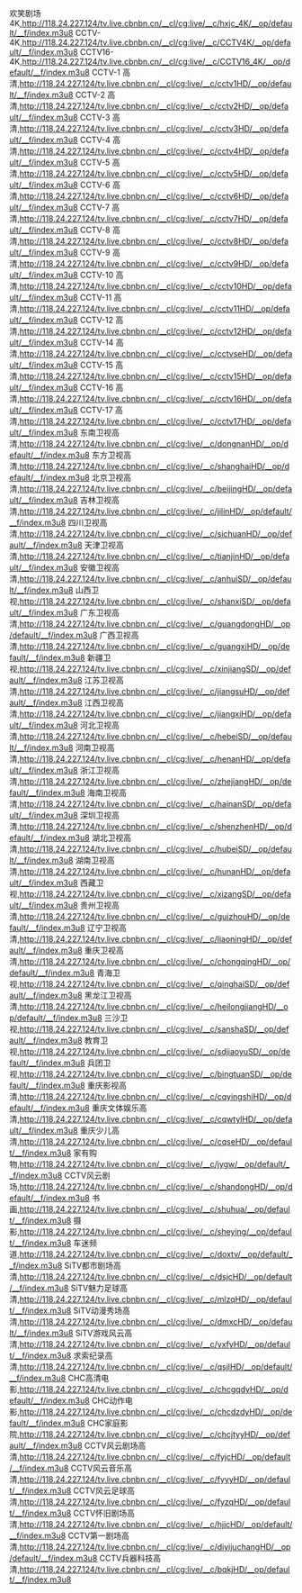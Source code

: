 欢笑剧场4K,http://118.24.227.124/tv.live.cbnbn.cn/__cl/cg:live/__c/hxjc_4K/__op/default/__f/index.m3u8
CCTV-4K,http://118.24.227.124/tv.live.cbnbn.cn/__cl/cg:live/__c/CCTV4K/__op/default/__f/index.m3u8
CCTV16-4K,http://118.24.227.124/tv.live.cbnbn.cn/__cl/cg:live/__c/CCTV16_4K/__op/default/__f/index.m3u8
CCTV-1 高清,http://118.24.227.124/tv.live.cbnbn.cn/__cl/cg:live/__c/cctv1HD/__op/default/__f/index.m3u8
CCTV-2 高清,http://118.24.227.124/tv.live.cbnbn.cn/__cl/cg:live/__c/cctv2HD/__op/default/__f/index.m3u8
CCTV-3 高清,http://118.24.227.124/tv.live.cbnbn.cn/__cl/cg:live/__c/cctv3HD/__op/default/__f/index.m3u8
CCTV-4 高清,http://118.24.227.124/tv.live.cbnbn.cn/__cl/cg:live/__c/cctv4HD/__op/default/__f/index.m3u8
CCTV-5 高清,http://118.24.227.124/tv.live.cbnbn.cn/__cl/cg:live/__c/cctv5HD/__op/default/__f/index.m3u8
CCTV-6 高清,http://118.24.227.124/tv.live.cbnbn.cn/__cl/cg:live/__c/cctv6HD/__op/default/__f/index.m3u8
CCTV-7 高清,http://118.24.227.124/tv.live.cbnbn.cn/__cl/cg:live/__c/cctv7HD/__op/default/__f/index.m3u8
CCTV-8 高清,http://118.24.227.124/tv.live.cbnbn.cn/__cl/cg:live/__c/cctv8HD/__op/default/__f/index.m3u8
CCTV-9 高清,http://118.24.227.124/tv.live.cbnbn.cn/__cl/cg:live/__c/cctv9HD/__op/default/__f/index.m3u8
CCTV-10 高清,http://118.24.227.124/tv.live.cbnbn.cn/__cl/cg:live/__c/cctv10HD/__op/default/__f/index.m3u8
CCTV-11 高清,http://118.24.227.124/tv.live.cbnbn.cn/__cl/cg:live/__c/cctv11HD/__op/default/__f/index.m3u8
CCTV-12 高清,http://118.24.227.124/tv.live.cbnbn.cn/__cl/cg:live/__c/cctv12HD/__op/default/__f/index.m3u8
CCTV-14 高清,http://118.24.227.124/tv.live.cbnbn.cn/__cl/cg:live/__c/cctvseHD/__op/default/__f/index.m3u8
CCTV-15 高清,http://118.24.227.124/tv.live.cbnbn.cn/__cl/cg:live/__c/cctv15HD/__op/default/__f/index.m3u8
CCTV-16 高清,http://118.24.227.124/tv.live.cbnbn.cn/__cl/cg:live/__c/cctv16HD/__op/default/__f/index.m3u8
CCTV-17 高清,http://118.24.227.124/tv.live.cbnbn.cn/__cl/cg:live/__c/cctv17HD/__op/default/__f/index.m3u8
东南卫视高清,http://118.24.227.124/tv.live.cbnbn.cn/__cl/cg:live/__c/dongnanHD/__op/default/__f/index.m3u8
东方卫视高清,http://118.24.227.124/tv.live.cbnbn.cn/__cl/cg:live/__c/shanghaiHD/__op/default/__f/index.m3u8
北京卫视高清,http://118.24.227.124/tv.live.cbnbn.cn/__cl/cg:live/__c/beijingHD/__op/default/__f/index.m3u8
吉林卫视高清,http://118.24.227.124/tv.live.cbnbn.cn/__cl/cg:live/__c/jilinHD/__op/default/__f/index.m3u8
四川卫视高清,http://118.24.227.124/tv.live.cbnbn.cn/__cl/cg:live/__c/sichuanHD/__op/default/__f/index.m3u8
天津卫视高清,http://118.24.227.124/tv.live.cbnbn.cn/__cl/cg:live/__c/tianjinHD/__op/default/__f/index.m3u8
安徽卫视高清,http://118.24.227.124/tv.live.cbnbn.cn/__cl/cg:live/__c/anhuiSD/__op/default/__f/index.m3u8
山西卫视,http://118.24.227.124/tv.live.cbnbn.cn/__cl/cg:live/__c/shanxiSD/__op/default/__f/index.m3u8
广东卫视高清,http://118.24.227.124/tv.live.cbnbn.cn/__cl/cg:live/__c/guangdongHD/__op/default/__f/index.m3u8
广西卫视高清,http://118.24.227.124/tv.live.cbnbn.cn/__cl/cg:live/__c/guangxiHD/__op/default/__f/index.m3u8
新疆卫视,http://118.24.227.124/tv.live.cbnbn.cn/__cl/cg:live/__c/xinjiangSD/__op/default/__f/index.m3u8
江苏卫视高清,http://118.24.227.124/tv.live.cbnbn.cn/__cl/cg:live/__c/jiangsuHD/__op/default/__f/index.m3u8
江西卫视高清,http://118.24.227.124/tv.live.cbnbn.cn/__cl/cg:live/__c/jiangxiHD/__op/default/__f/index.m3u8
河北卫视高清,http://118.24.227.124/tv.live.cbnbn.cn/__cl/cg:live/__c/hebeiSD/__op/default/__f/index.m3u8
河南卫视高清,http://118.24.227.124/tv.live.cbnbn.cn/__cl/cg:live/__c/henanHD/__op/default/__f/index.m3u8
浙江卫视高清,http://118.24.227.124/tv.live.cbnbn.cn/__cl/cg:live/__c/zhejiangHD/__op/default/__f/index.m3u8
海南卫视高清,http://118.24.227.124/tv.live.cbnbn.cn/__cl/cg:live/__c/hainanSD/__op/default/__f/index.m3u8
深圳卫视高清,http://118.24.227.124/tv.live.cbnbn.cn/__cl/cg:live/__c/shenzhenHD/__op/default/__f/index.m3u8
湖北卫视高清,http://118.24.227.124/tv.live.cbnbn.cn/__cl/cg:live/__c/hubeiSD/__op/default/__f/index.m3u8
湖南卫视高清,http://118.24.227.124/tv.live.cbnbn.cn/__cl/cg:live/__c/hunanHD/__op/default/__f/index.m3u8
西藏卫视,http://118.24.227.124/tv.live.cbnbn.cn/__cl/cg:live/__c/xizangSD/__op/default/__f/index.m3u8
贵州卫视高清,http://118.24.227.124/tv.live.cbnbn.cn/__cl/cg:live/__c/guizhouHD/__op/default/__f/index.m3u8
辽宁卫视高清,http://118.24.227.124/tv.live.cbnbn.cn/__cl/cg:live/__c/liaoningHD/__op/default/__f/index.m3u8
重庆卫视高清,http://118.24.227.124/tv.live.cbnbn.cn/__cl/cg:live/__c/chongqingHD/__op/default/__f/index.m3u8
青海卫视,http://118.24.227.124/tv.live.cbnbn.cn/__cl/cg:live/__c/qinghaiSD/__op/default/__f/index.m3u8
黑龙江卫视高清,http://118.24.227.124/tv.live.cbnbn.cn/__cl/cg:live/__c/heilongjiangHD/__op/default/__f/index.m3u8
三沙卫视,http://118.24.227.124/tv.live.cbnbn.cn/__cl/cg:live/__c/sanshaSD/__op/default/__f/index.m3u8
教育卫视,http://118.24.227.124/tv.live.cbnbn.cn/__cl/cg:live/__c/sdjiaoyuSD/__op/default/__f/index.m3u8
兵团卫视,http://118.24.227.124/tv.live.cbnbn.cn/__cl/cg:live/__c/bingtuanSD/__op/default/__f/index.m3u8
重庆影视高清,http://118.24.227.124/tv.live.cbnbn.cn/__cl/cg:live/__c/cqyingshiHD/__op/default/__f/index.m3u8
重庆文体娱乐高清,http://118.24.227.124/tv.live.cbnbn.cn/__cl/cg:live/__c/cqwtylHD/__op/default/__f/index.m3u8
重庆少儿高清,http://118.24.227.124/tv.live.cbnbn.cn/__cl/cg:live/__c/cqseHD/__op/default/__f/index.m3u8
家有购物,http://118.24.227.124/tv.live.cbnbn.cn/__cl/cg:live/__c/jygw/__op/default/__f/index.m3u8
CCTV风云剧场,http://118.24.227.124/tv.live.cbnbn.cn/__cl/cg:live/__c/shandongHD/__op/default/__f/index.m3u8
书画,http://118.24.227.124/tv.live.cbnbn.cn/__cl/cg:live/__c/shuhua/__op/default/__f/index.m3u8
摄影,http://118.24.227.124/tv.live.cbnbn.cn/__cl/cg:live/__c/sheying/__op/default/__f/index.m3u8
车迷频道,http://118.24.227.124/tv.live.cbnbn.cn/__cl/cg:live/__c/doxtv/__op/default/__f/index.m3u8
SiTV都市剧场高清,http://118.24.227.124/tv.live.cbnbn.cn/__cl/cg:live/__c/dsjcHD/__op/default/__f/index.m3u8
SiTV魅力足球高清,http://118.24.227.124/tv.live.cbnbn.cn/__cl/cg:live/__c/mlzqHD/__op/default/__f/index.m3u8
SiTV动漫秀场高清,http://118.24.227.124/tv.live.cbnbn.cn/__cl/cg:live/__c/dmxcHD/__op/default/__f/index.m3u8
SiTV游戏风云高清,http://118.24.227.124/tv.live.cbnbn.cn/__cl/cg:live/__c/yxfyHD/__op/default/__f/index.m3u8
求索纪录高清,http://118.24.227.124/tv.live.cbnbn.cn/__cl/cg:live/__c/qsjlHD/__op/default/__f/index.m3u8
CHC高清电影,http://118.24.227.124/tv.live.cbnbn.cn/__cl/cg:live/__c/chcgqdyHD/__op/default/__f/index.m3u8
CHC动作电影,http://118.24.227.124/tv.live.cbnbn.cn/__cl/cg:live/__c/chcdzdyHD/__op/default/__f/index.m3u8
CHC家庭影院,http://118.24.227.124/tv.live.cbnbn.cn/__cl/cg:live/__c/chcjtyyHD/__op/default/__f/index.m3u8
CCTV风云剧场高清,http://118.24.227.124/tv.live.cbnbn.cn/__cl/cg:live/__c/fyjcHD/__op/default/__f/index.m3u8
CCTV风云音乐高清,http://118.24.227.124/tv.live.cbnbn.cn/__cl/cg:live/__c/fyyyHD/__op/default/__f/index.m3u8
CCTV风云足球高清,http://118.24.227.124/tv.live.cbnbn.cn/__cl/cg:live/__c/fyzqHD/__op/default/__f/index.m3u8
CCTV怀旧剧场高清,http://118.24.227.124/tv.live.cbnbn.cn/__cl/cg:live/__c/hjjcHD/__op/default/__f/index.m3u8
CCTV第一剧场高清,http://118.24.227.124/tv.live.cbnbn.cn/__cl/cg:live/__c/diyijuchangHD/__op/default/__f/index.m3u8
CCTV兵器科技高清,http://118.24.227.124/tv.live.cbnbn.cn/__cl/cg:live/__c/bqkjHD/__op/default/__f/index.m3u8
